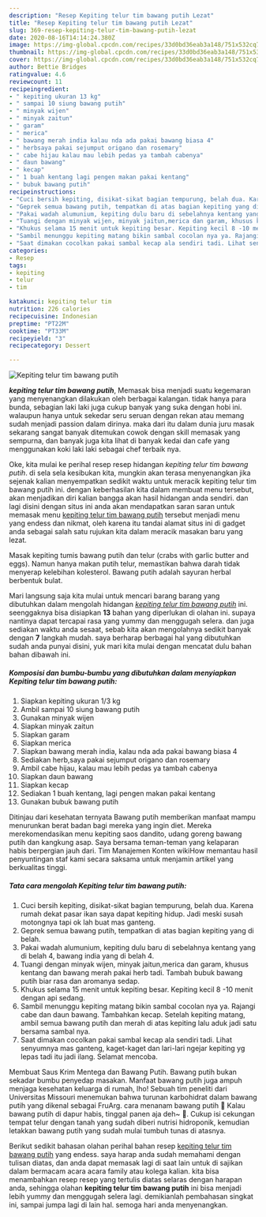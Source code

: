 ```yaml
---
description: "Resep Kepiting telur tim bawang putih Lezat"
title: "Resep Kepiting telur tim bawang putih Lezat"
slug: 369-resep-kepiting-telur-tim-bawang-putih-lezat
date: 2020-08-16T14:14:24.380Z
image: https://img-global.cpcdn.com/recipes/33d0bd36eab3a148/751x532cq70/kepiting-telur-tim-bawang-putih-foto-resep-utama.jpg
thumbnail: https://img-global.cpcdn.com/recipes/33d0bd36eab3a148/751x532cq70/kepiting-telur-tim-bawang-putih-foto-resep-utama.jpg
cover: https://img-global.cpcdn.com/recipes/33d0bd36eab3a148/751x532cq70/kepiting-telur-tim-bawang-putih-foto-resep-utama.jpg
author: Bettie Bridges
ratingvalue: 4.6
reviewcount: 11
recipeingredient:
- " kepiting ukuran 13 kg"
- " sampai 10 siung bawang putih"
- " minyak wijen"
- " minyak zaitun"
- " garam"
- " merica"
- " bawang merah india kalau nda ada pakai bawang biasa 4"
- " herbsaya pakai sejumput origano dan rosemary"
- " cabe hijau kalau mau lebih pedas ya tambah cabenya"
- " daun bawang"
- " kecap"
- " 1 buah kentang lagi pengen makan pakai kentang"
- " bubuk bawang putih"
recipeinstructions:
- "Cuci bersih kepiting, disikat-sikat bagian tempurung, belah dua. Karena rumah dekat pasar ikan saya dapat kepiting hidup. Jadi meski susah motongnya tapi ok lah buat mas ganteng."
- "Geprek semua bawang putih, tempatkan di atas bagian kepiting yang di belah."
- "Pakai wadah alumunium, kepiting dulu baru di sebelahnya kentang yang di belah 4, bawang india yang di belah 4."
- "Tuangi dengan minyak wijen, minyak jaitun,merica dan garam, khusus kentang dan bawang merah pakai herb tadi. Tambah bubuk bawang putih biar rasa dan aromanya sedap."
- "Khukus selama 15 menit untuk kepiting besar. Kepiting kecil 8 -10 menit dengan api sedang."
- "Sambil menunggu kepiting matang bikin sambal cocolan nya ya. Rajangi cabe dan daun bawang. Tambahkan kecap. Setelah kepiting matang, ambil semua bawang putih dan merah di atas kepiting lalu aduk jadi satu bersama sambal nya."
- "Saat dimakan cocolkan pakai sambal kecap ala sendiri tadi. Lihat senyumnya mas ganteng, kaget-kaget dan lari-lari ngejar kepiting yg lepas tadi itu jadi ilang. Selamat mencoba."
categories:
- Resep
tags:
- kepiting
- telur
- tim

katakunci: kepiting telur tim 
nutrition: 226 calories
recipecuisine: Indonesian
preptime: "PT22M"
cooktime: "PT33M"
recipeyield: "3"
recipecategory: Dessert

---
```



![Kepiting telur tim bawang putih](https://img-global.cpcdn.com/recipes/33d0bd36eab3a148/751x532cq70/kepiting-telur-tim-bawang-putih-foto-resep-utama.jpg)

<b><i>kepiting telur tim bawang putih</i></b>, Memasak bisa menjadi suatu kegemaran yang menyenangkan dilakukan oleh berbagai kalangan. tidak hanya para bunda, sebagian laki laki juga cukup banyak yang suka dengan hobi ini. walaupun hanya untuk sekedar seru seruan dengan rekan atau memang sudah menjadi passion dalam dirinya. maka dari itu dalam dunia juru masak sekarang sangat banyak ditemukan cowok dengan skill memasak yang sempurna, dan banyak juga kita lihat di banyak kedai dan cafe yang menggunakan koki laki laki sebagai chef terbaik nya.

Oke, kita mulai ke perihal resep resep hidangan <i>kepiting telur tim bawang putih</i>. di sela sela kesibukan kita, mungkin akan terasa menyenangkan jika sejenak kalian menyempatkan sedikit waktu untuk meracik kepiting telur tim bawang putih ini. dengan keberhasilan kita dalam membuat menu tersebut, akan menjadikan diri kalian bangga akan hasil hidangan anda sendiri. dan lagi disini dengan situs ini anda akan mendapatkan saran saran untuk memasak menu <u>kepiting telur tim bawang putih</u> tersebut menjadi menu yang endess dan nikmat, oleh karena itu tandai alamat situs ini di gadget anda sebagai salah satu rujukan kita dalam meracik masakan baru yang lezat.

Masak kepiting tumis bawang putih dan telur (crabs with garlic butter and eggs). Namun hanya makan putih telur, memastikan bahwa darah tidak menyerap kelebihan kolesterol. Bawang putih adalah sayuran herbal berbentuk bulat.


Mari langsung saja kita mulai untuk mencari barang barang yang dibutuhkan dalam mengolah hidangan <u><i>kepiting telur tim bawang putih</i></u> ini. seenggaknya bisa disiapkan <b>13</b> bahan yang diperlukan di olahan ini. supaya nantinya dapat tercapai rasa yang yummy dan menggugah selera. dan juga sediakan waktu anda sesaat, sebab kita akan mengolahnya sedikit banyak dengan <b>7</b> langkah mudah. saya berharap berbagai hal yang dibutuhkan sudah anda punyai disini, yuk mari kita mulai dengan mencatat dulu bahan bahan dibawah ini.

<!--inarticleads1-->

##### Komposisi dan bumbu-bumbu yang dibutuhkan dalam menyiapkan Kepiting telur tim bawang putih:

1. Siapkan  kepiting ukuran 1/3 kg
1. Ambil  sampai 10 siung bawang putih
1. Gunakan  minyak wijen
1. Siapkan  minyak zaitun
1. Siapkan  garam
1. Siapkan  merica
1. Siapkan  bawang merah india, kalau nda ada pakai bawang biasa 4
1. Sediakan  herb,saya pakai sejumput origano dan rosemary
1. Ambil  cabe hijau, kalau mau lebih pedas ya tambah cabenya
1. Siapkan  daun bawang
1. Siapkan  kecap
1. Sediakan  1 buah kentang, lagi pengen makan pakai kentang
1. Gunakan  bubuk bawang putih


Ditinjau dari kesehatan ternyata Bawang putih memberikan manfaat mampu menurunkan berat badan bagi mereka yang ingin diet. Mereka merekomendasikan menu kepiting saos dandito, udang goreng bawang putih dan kangkung asap. Saya bersama teman-teman yang kelaparan habis berpergian jauh dari. Tim Manajemen Konten wikiHow memantau hasil penyuntingan staf kami secara saksama untuk menjamin artikel yang berkualitas tinggi. 

<!--inarticleads2-->

##### Tata cara mengolah Kepiting telur tim bawang putih:

1. Cuci bersih kepiting, disikat-sikat bagian tempurung, belah dua. Karena rumah dekat pasar ikan saya dapat kepiting hidup. Jadi meski susah motongnya tapi ok lah buat mas ganteng.
1. Geprek semua bawang putih, tempatkan di atas bagian kepiting yang di belah.
1. Pakai wadah alumunium, kepiting dulu baru di sebelahnya kentang yang di belah 4, bawang india yang di belah 4.
1. Tuangi dengan minyak wijen, minyak jaitun,merica dan garam, khusus kentang dan bawang merah pakai herb tadi. Tambah bubuk bawang putih biar rasa dan aromanya sedap.
1. Khukus selama 15 menit untuk kepiting besar. Kepiting kecil 8 -10 menit dengan api sedang.
1. Sambil menunggu kepiting matang bikin sambal cocolan nya ya. Rajangi cabe dan daun bawang. Tambahkan kecap. Setelah kepiting matang, ambil semua bawang putih dan merah di atas kepiting lalu aduk jadi satu bersama sambal nya.
1. Saat dimakan cocolkan pakai sambal kecap ala sendiri tadi. Lihat senyumnya mas ganteng, kaget-kaget dan lari-lari ngejar kepiting yg lepas tadi itu jadi ilang. Selamat mencoba.


Membuat Saus Krim Mentega dan Bawang Putih. Bawang putih bukan sekadar bumbu penyedap masakan. Manfaat bawang putih juga ampuh menjaga kesehatan keluarga di rumah, lho! Sebuah tim peneliti dari Universitas Missouri menemukan bahwa turunan karbohidrat dalam bawang putih yang dikenal sebagai FruArg. cara menanam bawang putih 🌱 Kalau bawang putih di dapur habis, tinggal panen aja deh~ 🌱. Cukup isi cekungan tempat telur dengan tanah yang sudah diberi nutrisi hidroponik, kemudian letakkan bawang putih yang sudah mulai tumbuh tunas di atasnya. 

Berikut sedikit bahasan olahan perihal bahan resep <u>kepiting telur tim bawang putih</u> yang endess. saya harap anda sudah memahami dengan tulisan diatas, dan anda dapat memasak lagi di saat lain untuk di sajikan dalam bermacam acara acara family atau kolega kalian. kita bisa menambahkan resep resep yang tertulis diatas selaras dengan harapan anda, sehingga olahan <b>kepiting telur tim bawang putih</b> ini bisa menjadi lebih yummy dan menggugah selera lagi. demikianlah pembahasan singkat ini, sampai jumpa lagi di lain hal. semoga hari anda menyenangkan.
